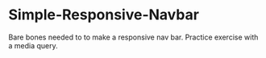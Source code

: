# Simple-Responsive-Navbar

Bare bones needed to to make a responsive nav bar.
Practice exercise with a media query. 
